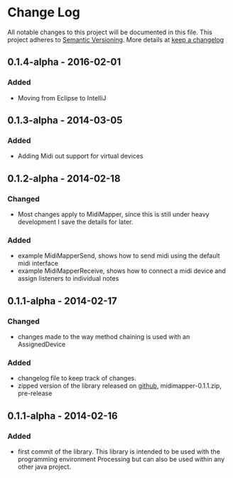 # Change Log
All notable changes to this project will be documented in this file. This project adheres to [Semantic Versioning](http://semver.org/). More details at [keep a changelog](http://keepachangelog.com/)


## 0.1.4-alpha - 2016-02-01
### Added
  - Moving from Eclipse to IntelliJ

## 0.1.3-alpha - 2014-03-05
### Added
  - Adding Midi out support for virtual devices


## 0.1.2-alpha - 2014-02-18
### Changed
  - Most changes apply to MidiMapper, since this is still under heavy development I save the details for later.

### Added
  - example MidiMapperSend, shows how to send midi using the default midi interface
  - example MidiMapperReceive, shows how to connect a midi device and assign listeners to individual notes


## 0.1.1-alpha - 2014-02-17
### Changed
  - changes made to the way method chaining is used with an AssignedDevice

### Added
  - changelog file to keep track of changes.
  - zipped version of the library released on [github](https://github.com/sojamo/midimapper/releases), midimapper-0.1.1.zip, pre-release

## 0.1.1-alpha - 2014-02-16
### Added
  - first commit of the library. This library is intended to be used with the programming environment Processing but can also be used within any other java project.
